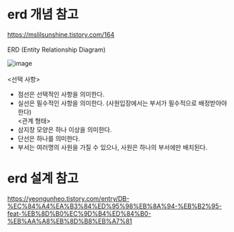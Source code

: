 # erd 개념 참고
https://mslilsunshine.tistory.com/164  
<br>
ERD (Entity Relationship Diagram)

![image](https://github.com/janeess/TIL/assets/111561405/d89d11ee-3192-473c-9cca-21691be6827e)
<br><br>
<선택 사항>
- 점선은 선택적인 사항을 의미한다.
- 실선은 필수적인 사항을 의미한다. (사원입장에서는 부서가 필수적으로 배정받아야 한다)
<br><관계 형태>  
- 삼지창 모양은 하나 이상을 의미한다.
- 단선은 하나를 의미한다.
- 부서는 여러명의 사원을 가질 수 있으나, 사원은 하나의 부서에만 배치된다.


# erd 설계 참고
https://yeongunheo.tistory.com/entry/DB-%EC%84%A4%EA%B3%84%ED%95%98%EB%8A%94-%EB%B2%95-feat-%EB%8D%B0%EC%9D%B4%ED%84%B0-%EB%AA%A8%EB%8D%B8%EB%A7%81
